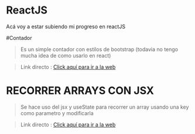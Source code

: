 # ReactJS
Acá voy a estar subiendo mi progreso en reactJS

#Contador
> Es un simple contador con estilos de bootstrap (todavia no tengo mucha idea de como usarlo en react)

> Link directo  : [Click aquí para ir a la web](https://erikfirstcontador.netlify.app)

# RECORRER ARRAYS CON JSX

> Se hace uso del jsx y useState para recorrer un array usando una key como parametro y modificarla

> Link directo  : [Click aquí para ir a la web](https://readarraysjsxerik.netlify.app/)
